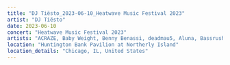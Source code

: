 ```yaml
---
title: "DJ Tiësto_2023-06-10_Heatwave Music Festival 2023"
artist: "DJ Tiësto"
date: 2023-06-10
concert: "Heatwave Music Festival 2023"
artists: "ACRAZE, Baby Weight, Benny Benassi, deadmau5, Aluna, Bassrush Experience, A-Trak, Alec Monopoly, Apashe"
location: "Huntington Bank Pavilion at Northerly Island"
location_details: "Chicago, IL, United States"
---
```

